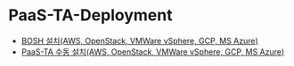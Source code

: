# PaaS-TA-Deployment
- [BOSH 설치(AWS, OpenStack, VMWare vSphere, GCP, MS Azure)](https://github.com/paas-ta/Guide-5.0-Ravioli/blob/master/install-guide/bosh/PAAS-TA_BOSH2_INSTALL_GUIDE_V5.0.md)
- [PaaS-TA 수동 설치(AWS, OpenStack, VMWare vSphere, GCP, MS Azure)](https://github.com/paas-ta/Guide-5.0-Ravioli/blob/master/install-guide/paasta/PAAS-TA_CORE_INSTALL_GUIDE_V5.0.md)
